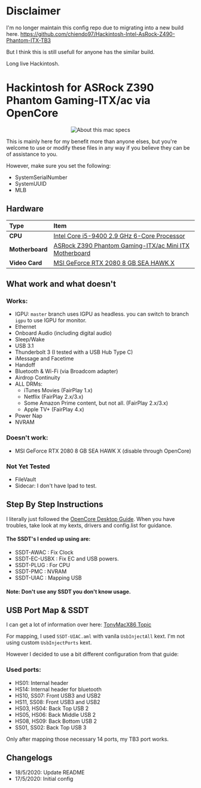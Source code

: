 # Disclaimer

I'm no longer maintain this config repo due to migrating into a new build here. https://github.com/chiendo97/Hackintosh-Intel-AsRock-Z490-Phantom-ITX-TB3

But I think this is still usefull for anyone has the similar build.

Long live Hackintosh.

# Hackintosh for ASRock Z390 Phantom Gaming-ITX/ac via OpenCore

<p align="center">
  <img src="https://i.imgur.com/1lqffJF.png" alt="About this mac specs">
</p>

This is mainly here for my benefit more than anyone elses, but you're welcome to use or modify these files in any way if you believe they can be of assistance to you.

However, make sure you set the following:

- SystemSerialNumber
- SystemUUID
- MLB

## Hardware

Type|Item
:----|:----
**CPU** | [Intel Core i5-9400 2.9 GHz 6-Core Processor](https://pcpartpicker.com/product/V4RzK8/intel-core-i5-9400-29-ghz-6-core-processor-bx80684i59400)
**Motherboard** | [ASRock Z390 Phantom Gaming-ITX/ac Mini ITX Motherboard](https://pcpartpicker.com/product/fvQG3C/asrock-z390-phantom-gaming-itxac-mini-itx-lga1151-motherboard-z390-phantom-gaming-itxac)
**Video Card** | [MSI GeForce RTX 2080 8 GB SEA HAWK X](https://pcpartpicker.com/product/b7qhP6/msi-geforce-rtx-2080-8gb-sea-hawk-x-video-card-geforce-rtx-2080-sea-hawk-x)

## What work and what doesn't

### Works:
- IGPU: `master` branch uses IGPU as headless. you can switch to branch `igpu` to use IGPU for monitor.
- Ethernet
- Onboard Audio (including digital audio)
- Sleep/Wake
- USB 3.1 
- Thunderbolt 3 (I tested with a USB Hub Type C)
- iMessage and Facetime
- Handoff
- Bluetooth & Wi-Fi (via Broadcom adapter)
- Airdrop Continuity
- ALL DRMs:
  - iTunes Movies (FairPlay 1.x)
  - Netflix (FairPlay 2.x/3.x)
  - Some Amazon Prime content, but not all. (FairPlay 2.x/3.x)
  - Apple TV+ (FairPlay 4.x)
- Power Nap
- NVRAM

### Doesn't work:
- MSI GeForce RTX 2080 8 GB SEA HAWK X (disable through OpenCore)

### Not Yet Tested

- FileVault
- Sidecar: I don't have Ipad to test.

## Step By Step Instructions

I literally just followed the [OpenCore Desktop Guide](https://dortania.github.io/OpenCore-Desktop-Guide/). 
When you have troubles, take look at my kexts, drivers and config.list for guidance.

#### The SSDT's I ended up using are:

- SSDT-AWAC : Fix Clock
- SSDT-EC-USBX : Fix EC and USB powers.
- SSDT-PLUG : For CPU
- SSDT-PMC : NVRAM
- SSDT-UIAC : Mapping USB

#### Note: Don't use any SSDT you don't know usage.

## USB Port Map & SSDT

I can get a lot of information over here: [TonyMacX86 Topic](https://www.tonymacx86.com/threads/success-asrock-z390-phantom-gaming-itx-tb3-igpu-mojave-sff-build.277418/)

For mapping, I used `SSDT-UIAC.aml` with vanila `UsbInjectAll` kext. I'm not using custom `UsbInjectPorts` kext.

However I decided to use a bit different configuration from that guide:

### Used ports: 

- HS01: Internal header
- HS14: Internal header for bluetooth
- HS10, SS07: Front USB3 and USB2
- HS11, SS08: Front USB3 and USB2
- HS03, HS04: Back Top USB 2
- HS05, HS06: Back Middle USB 2
- HS08, HS09: Back Bottom USB 2
- SS01, SS02: Back Top USB 3

Only after mapping those necessary 14 ports, my TB3 port works.

## Changelogs

- 18/5/2020: Update README
- 17/5/2020: Initial config
